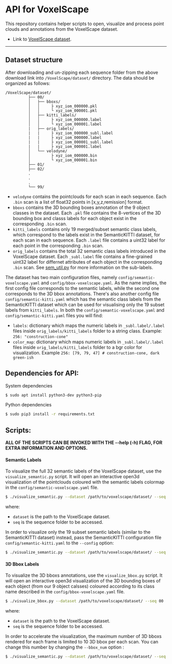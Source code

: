 # API for VoxelScape

This repository contains helper scripts to open, visualize and process point clouds and annotations from the VoxelScape dataset.

- Link to [VoxelScape dataset](https://voxel-scape.github.io/dataset/).
---

## Dataset structure

After downloading and un-zipping each sequence folder from the above download link into `/VoxelScape/dataset/` directory. The data should be organized as follows:

```
/VoxelScape/dataset/
          ├── 00/
          │   ├── bboxs/
          │   │     ├ xyz_iom_000000.pkl
          │   │     └ xyz_iom_000001.pkl
          │   ├── kitti_labels/
          │   │     ├ xyz_iom_000000.label
          │   │     └ xyz_iom_000001.label
          |   ├── orig_labels/
          |   |     ├ xyz_iom_000000_subl.label
          |   |     ├ xyz_iom_000000.label
          |   |     ├ xyz_iom_000001_subl.label
          |   |     ├ xyz_iom_000001.label
          │   └── velodyne/
          │         ├ xyz_iom_000000.bin
          │         └ xyz_iom_000001.bin
          ├── 01/
          ├── 02/
          .
          .
          .
          └── 99/
```
- `velodyne` contains the pointclouds for each scan in each sequence. Each 
`.bin` scan is a list of float32 points in [x,y,z,remission] format.
- `bboxs` contains the 3D bounding boxes annotation of the 9 object classes in the dataset. Each `.pkl` 
file contains the 8-vertices of the 3D bounding box and classs labels for each object exist in the corresponding `.bin` scan.
- `kitti_labels` contains only 19 merged/subset semantic class labels, which correspond to the labels exist in the SemanticKITTI dataset, for each scan in each sequence. Each `.label` file contains a uint32 label for each point in the corresponding `.bin` scan.
- `orig_labels` contains the total 32 semantic class labels introduced in the VoxelScape dataset. Each `_subl.label` file contains a fine-grained uint32 label for differnet attributes of each object in the corresponding `.bin` scan. See [sem_util.py](utils/sem_util.py) for more information on the sub-labels.

The dataset has two main configuration files, namely `config/semantic-voxelscape.yaml` and `config/bbox-voxelscape.yaml`. As the name implies, the first config file corresponds to the semantic labels, while the second one corresponds to the 3D bbox annotations. There's also another config file `config/semantic-kitti.yaml` which has the semantic class labels from the SemanticKITTI dataset which can be used for visualising only the 19 subset labels from `kitti_labels`. In both the `config/semantic-voxelscape.yaml` and `config/semantic-kitti.yaml` files you will find:

- `labels`: dictionary which maps the numeric labels in `_subl.label/.label` files inside `orig_labels/kitti_labels` folder to a string class. Example: `256: "construction-cone"`
- `color_map`: dictionary which maps numeric labels in `_subl.label/.label` files inside `orig_labels/kitti_labels` folder to a bgr color for visualization. Example `256: [79, 79, 47] # construction-cone, dark green-ish`

## Dependencies for API:

System dependencies

```sh
$ sudo apt install python3-dev python3-pip
```

Python dependencies

```sh
$ sudo pip3 install -r requirements.txt
```

## Scripts:

**ALL OF THE SCRIPTS CAN BE INVOKED WITH THE --help (-h) FLAG, FOR EXTRA INFORMATION AND OPTIONS.**

#### Semantic Labels 

To visualize the full 32 semantic labels of the VoxelScape dataset, use the `visualize_semantic.py` script. It will open an interactive
open3d visualization of the pointclouds coloured with the semantic labels colormap in the `config/semantic-voxelscape.yaml` file.

```sh
$ ./visualize_semantic.py --dataset /path/to/voxelscape/dataset/ --seq 00
```

where:
- `dataset` is the path to the VoxelScape dataset.
- `seq` is the sequence folder to be accessed.

In order to visualize only the 19 subset semantic labels (similar to the SemanticKITTI dataset) instead, pass the SemanticKITTI configuration file `config/semantic-kitti.yaml` to the `--config` option:

```sh
$ ./visualize_semantic.py --dataset /path/to/voxelscape/dataset/ --seq 00  --config config/semantic-kitti.yaml
```

#### 3D Bbox Labels

To visualize the 3D bboxs annotations, use the `visualize_bbox.py` script. It will open an interactive
open3d visualization of the 3D bounding boxes of each object (from our 9 object calsses) coloured according to its class name described in the `config/bbox-voxelscape.yaml` file.

```sh
$ ./visualize_bbox.py --dataset /path/to/voxelscape/dataset/ --seq 00 
```

where:
- `dataset` is the path to the VoxelScape dataset.
- `seq` is the sequence folder to be accessed.

In order to accelerate the visualization, the maximum number of 3D bboxs rendered for each frame is limited to 10 3D bbox per each scan. You can change this number by changing the `--bbox_num` option :

```sh
$ ./visualize_semantic.py --dataset /path/to/voxelscape/dataset/ --seq 00  --bbox_num 15
```
